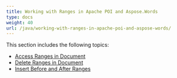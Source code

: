 ```yaml
---
title: Working with Ranges in Apache POI and Aspose.Words
type: docs
weight: 40
url: /java/working-with-ranges-in-apache-poi-and-aspose-words/
---
```


This section includes the following topics:

- [Access Ranges in Document](https://docs.aspose.com/words/java/access-ranges-in-document/)
- [Delete Ranges in Document](https://docs.aspose.com/words/java/delete-ranges-in-document/)
- [Insert Before and After Ranges](https://docs.aspose.com/words/java/insert-before-and-after-ranges/)
